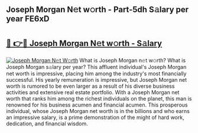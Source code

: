 ## Joseph Morgan N𝚎t w𝚘rth - Part-5dh S𝚊lary per year FE6xD

# <h2><a href="http://gc3q51.nevu.top/?p=Joseph+Morgan">🔗 👉🔴 Joseph Morgan N𝚎t w𝚘rth - S𝚊lary</a></h2>

[![Joseph Morgan N𝚎t W𝚘rth](https://i.imgur.com/Oavwk0R.jpeg)](http://gc3q51.nevu.top/?p=Joseph+Morgan)
What is Joseph Morgan n𝚎t w𝚘rth? What is Joseph Morgan s𝚊lary per year?
This affluent individual's Joseph Morgan net worth is impressive, placing him among the industry's most financially successful. His yearly remuneration is impressive, but Joseph Morgan net worth is rumored to be even larger as a result of his diverse business activities and extensive real estate portfolio. With a Joseph Morgan net worth that ranks him among the richest individuals on the planet, this man is renowned for his business acumen and financial acumen. This prosperous individual, whose Joseph Morgan net worth is in the billions and who earns an impressive salary, is a prime demonstration of the might of hard work, dedication, and financial wisdom.
